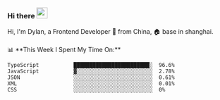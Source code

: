 ### Hi there <img src="https://media.giphy.com/media/hvRJCLFzcasrR4ia7z/giphy.gif" width="25px">

<!-- ![visitors](https://visitor-badge.glitch.me/badge?page_id=dislfyer.dislfyer) --!>

Hi, I'm Dylan, a Frontend Developer 🚀 from China, 🏠 base in shanghai.
<br/>
<br/>

📊 **This Week I Spent My Time On:**


<!--START_SECTION:waka-->

```text
TypeScript           ████████████████████████░  96.6%
JavaScript           ▓░░░░░░░░░░░░░░░░░░░░░░░░  2.78%
JSON                 ░░░░░░░░░░░░░░░░░░░░░░░░░  0.61%
XML                  ░░░░░░░░░░░░░░░░░░░░░░░░░  0.01%
CSS                  ░░░░░░░░░░░░░░░░░░░░░░░░░  0%
```

<!--END_SECTION:waka-->

<!--
**About Me:**
 -->
